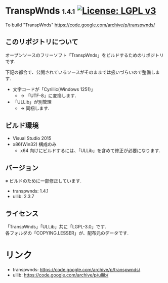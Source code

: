 ﻿# TranspWnds <span style="font-size: 70%">1.4.1</span> [![License: LGPL v3](https://img.shields.io/badge/License-LGPL%20v3-blue.svg)](https://www.gnu.org/licenses/lgpl-3.0)
To build "TranspWnds" https://code.google.com/archive/p/transpwnds/

## このリポジトリについて
オープンソースのフリーソフト「TranspWnds」をビルドするためのリポジトリです.  

下記の都合で、公開されているソースがそのままでは扱いづらいので整備します.
- 文字コードが「Cyrillic(Windows 1251)」
  - → 「UTF-8」に変換します.
- 「ULLib」が別管理
  - → 同梱します.

## ビルド環境
- Visual Studio 2015 
- x86(Win32) 構成のみ
  - x64 向けにビルドするには、「ULLib」を含めて修正が必要になります.

## バージョン
※ ビルドのために一部修正しています.
- transpwnds: 1.4.1
- ullib: 2.3.7

## ライセンス
「TranspWnds」「ULLib」共に「LGPL-3.0」です.  
各フォルダの「COPYING.LESSER」が、配布元のデータです.

# リンク
- transpwnds: https://code.google.com/archive/p/transpwnds/
- ullib: https://code.google.com/archive/p/ullib/
